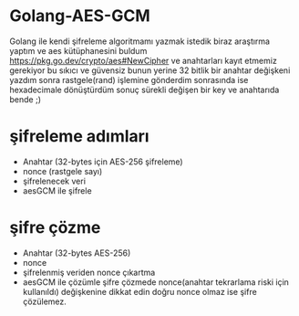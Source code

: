 # Golang-AES-GCM
Golang ile kendi şifreleme algoritmamı yazmak istedik biraz araştırma yaptım ve aes kütüphanesini buldum https://pkg.go.dev/crypto/aes#NewCipher
ve anahtarları kayıt etmemiz gerekiyor bu sıkıcı ve güvensiz bunun yerine 32 bitlik bir anahtar değişkeni yazdım sonra rastgele(rand) işlemine gönderdim sonrasında ise hexadecimale dönüştürdüm sonuç sürekli değişen bir key ve anahtarıda bende ;)

# şifreleme adımları
* Anahtar (32-bytes için AES-256 şifreleme)
* nonce (rastgele sayı)
* şifrelenecek veri
* aesGCM ile şifrele

# şifre çözme
* Anahtar (32-bytes AES-256)
* nonce 
* şifrelenmiş veriden nonce çıkartma
* aesGCM ile çözümle
şifre çözmede nonce(anahtar tekrarlama riski için kullanıldı) değişkenine dikkat edin doğru nonce olmaz ise şifre çözülemez.

